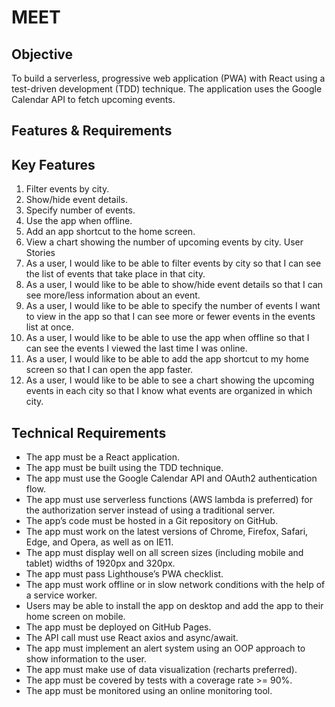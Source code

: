 # MEET

## Objective

To build a serverless, progressive web application (PWA) with React using a test-driven
development (TDD) technique. The application uses the Google Calendar API to fetch
upcoming events.

## Features & Requirements

## Key Features

1. Filter events by city.
2. Show/hide event details.
3. Specify number of events.
4. Use the app when offline.
5. Add an app shortcut to the home screen.
6. View a chart showing the number of upcoming events by city.
User Stories
1. As a user, I would like to be able to filter events by city so that I can see the list of events
that take place in that city.
2. As a user, I would like to be able to show/hide event details so that I can see more/less
information about an event.
3. As a user, I would like to be able to specify the number of events I want to view in the
app so that I can see more or fewer events in the events list at once.
4. As a user, I would like to be able to use the app when offline so that I can see the events
I viewed the last time I was online.
5. As a user, I would like to be able to add the app shortcut to my home screen so that I
can open the app faster.
6. As a user, I would like to be able to see a chart showing the upcoming events in each
city so that I know what events are organized in which city.

## Technical Requirements


- The app must be a React application.
- The app must be built using the TDD technique.
- The app must use the Google Calendar API and OAuth2 authentication flow.
- The app must use serverless functions (AWS lambda is preferred) for the authorization
server instead of using a traditional server.
- The app’s code must be hosted in a Git repository on GitHub.
- The app must work on the latest versions of Chrome, Firefox, Safari, Edge, and Opera,
as well as on IE11.
- The app must display well on all screen sizes (including mobile and tablet) widths of
1920px and 320px.
- The app must pass Lighthouse’s PWA checklist.
- The app must work offline or in slow network conditions with the help of a service
worker.
- Users may be able to install the app on desktop and add the app to their home screen
on mobile.
- The app must be deployed on GitHub Pages.
- The API call must use React axios and async/await.
- The app must implement an alert system using an OOP approach to show information to
the user.
- The app must make use of data visualization (recharts preferred).
- The app must be covered by tests with a coverage rate >= 90%.
- The app must be monitored using an online monitoring tool.